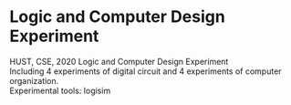 # Logic and Computer Design Experiment  
HUST, CSE, 2020 Logic and Computer Design Experiment  
Including 4 experiments of digital circuit and 4 experiments of computer organization.  
Experimental tools: logisim
